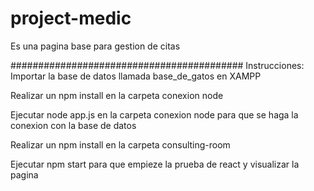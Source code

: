 # project-medic
Es una pagina base para gestion de citas

##########################################
Instrucciones:
Importar la base de datos llamada base_de_gatos en XAMPP

Realizar un npm install en la carpeta conexion node

Ejecutar node app.js en la carpeta conexion node para que se haga la conexion con la base de datos

Realizar un npm install en la carpeta consulting-room

Ejecutar npm start para que empieze la prueba de react y visualizar la pagina

